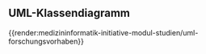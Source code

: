 ## UML-Klassendiagramm
{{render:medizininformatik-initiative-modul-studien/uml-forschungsvorhaben}}
